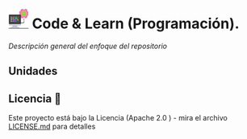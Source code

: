 # <img src=../../images/computer.png width="40"> Code & Learn (Programación).

_Descripción general del enfoque del repositorio_

## Unidades

## Licencia 📄

Este proyecto está bajo la Licencia (Apache 2.0 ) - mira el archivo [LICENSE.md](../LICENSE.md) para detalles
